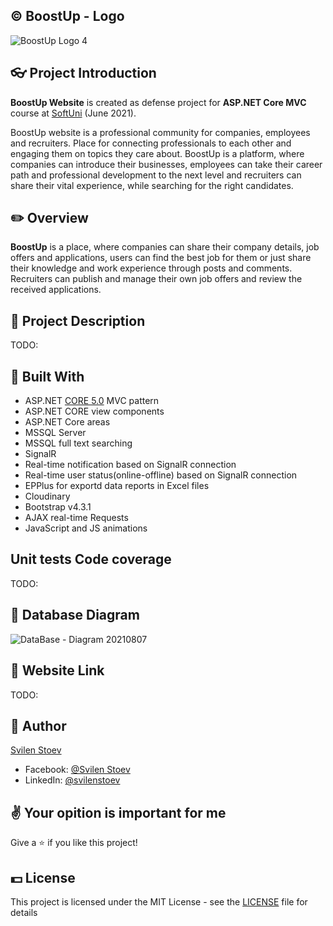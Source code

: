 ## &copy; BoostUp - Logo
![BoostUp Logo 4](https://user-images.githubusercontent.com/64086041/126073441-3b69f1a2-180e-406e-8f8c-e3e9171c06c5.png)

## :eyeglasses: Project Introduction

**BoostUp Website** is created as defense project for **ASP.NET Core MVC** course at [SoftUni](https://softuni.bg/ "SoftUni") (June 2021).

BoostUp website is a professional community for companies, employees and recruiters. Place for connecting professionals to each other and engaging them on topics they care about.
BoostUp is a platform, where companies can introduce their businesses, employees can take their career path and professional development to the next level and recruiters can share their vital experience, while searching for the right candidates.

## :pencil2: Overview

**BoostUp** is a place, where companies can share their company details, job offers and applications, users can find the best job for them or just share their knowledge and work experience through posts and comments. Recruiters can publish and manage their own job offers and review the received applications.

## :pencil: Project Description
TODO:

## :hammer: Built With
- ASP.NET [CORE 5.0](https://dotnet.microsoft.com/download/dotnet/5.0") MVC pattern
- ASP.NET CORE view components
- ASP.NET Core areas
- MSSQL Server
- MSSQL full text searching
- SignalR
- Real-time notification based on SignalR connection
- Real-time user status(online-offline) based on SignalR connection
- EPPlus for exportd data reports in Excel files
- Cloudinary
- Bootstrap v4.3.1
- AJAX real-time Requests
- JavaScript and JS animations

## Unit tests Code coverage
TODO:

## :floppy_disk: Database Diagram
![DataBase - Diagram 20210807](https://user-images.githubusercontent.com/64086041/128595832-dafa6a4e-4716-4961-a0d5-f06df9b7d626.png)

## :link: Website Link
TODO:

## 🧑 Author

[Svilen Stoev](https://github.com/SvilenStoev)
- Facebook: [@Svilen Stoev](https://www.facebook.com/svilen.stoev.3)
- LinkedIn: [@svilenstoev](https://www.linkedin.com/in/svilenstoev/?fbclid=IwAR3__rQn3sR4rxJKEL6FK4QV1aR9tnF6vnOwMWsBghXz3xZPx-lYOc66gtU)

## :v: Your opition is important for me

Give a :star: if you like this project!

## 💵 License

This project is licensed under the MIT License - see the [LICENSE](LICENSE) file for details

